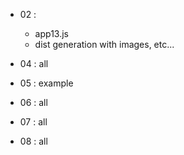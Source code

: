 - 02 :
	* app13.js
	* dist generation with images, etc...

- 04 : all

- 05 : example

- 06 : all

- 07 : all

- 08 : all